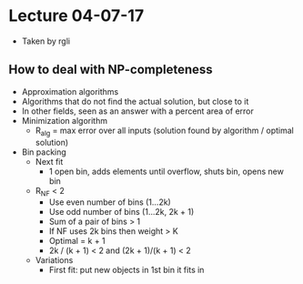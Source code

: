 # Lecture 04-07-17
- Taken by rgli 

## How to deal with NP-completeness
- Approximation algorithms
- Algorithms that do not find the actual solution, but close to it
- In other fields, seen as an answer with a percent area of error
- Minimization algorithm
    - R<sub>alg</sub> = max error over all inputs (solution found by algorithm / optimal solution)
- Bin packing
    - Next fit
        - 1 open bin, adds elements until overflow, shuts bin, opens new bin
    - R<sub>NF</sub> < 2
        - Use even number of bins (1...2k)
        - Use odd number of bins (1...2k, 2k + 1)
        - Sum of a pair of bins > 1
        - If NF uses 2k bins then weight > K
        - Optimal = k + 1
        - 2k / (k + 1) < 2 and (2k + 1)/(k + 1) < 2
    - Variations
        - First fit: put new objects in 1st bin it fits in